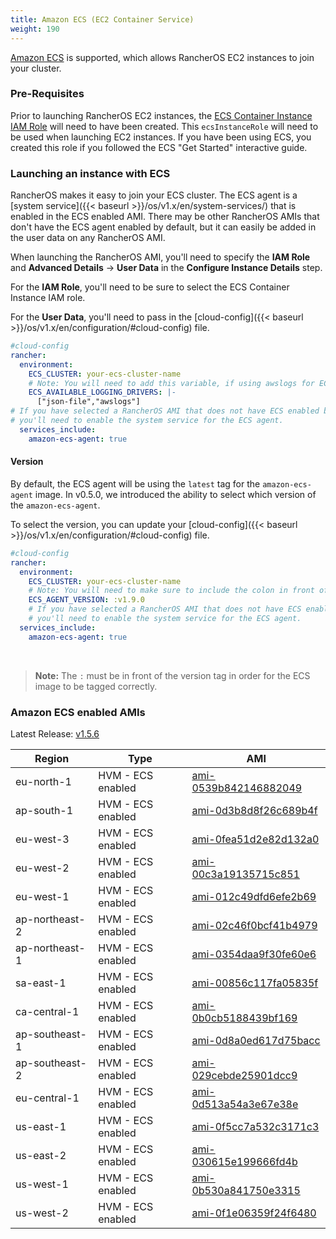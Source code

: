```yaml
---
title: Amazon ECS (EC2 Container Service)
weight: 190
---
```


[Amazon ECS](https://aws.amazon.com/ecs/) is supported, which allows RancherOS EC2 instances to join your cluster.

### Pre-Requisites

Prior to launching RancherOS EC2 instances, the [ECS Container Instance IAM Role](http://docs.aws.amazon.com/AmazonECS/latest/developerguide/instance_IAM_role.html) will need to have been created. This `ecsInstanceRole` will need to be used when launching EC2 instances. If you have been using ECS, you created this role if you followed the ECS "Get Started" interactive guide.

### Launching an instance with ECS

RancherOS makes it easy to join your ECS cluster. The ECS agent is a [system service]({{< baseurl >}}/os/v1.x/en/system-services/) that is enabled in the ECS enabled AMI. There may be other RancherOS AMIs that don't have the ECS agent enabled by default, but it can easily be added in the user data on any RancherOS AMI.

When launching the RancherOS AMI, you'll need to specify the **IAM Role** and **Advanced Details** -> **User Data** in the **Configure Instance Details** step.

For the **IAM Role**, you'll need to be sure to select the ECS Container Instance IAM role.

For the **User Data**, you'll need to pass in the [cloud-config]({{< baseurl >}}/os/v1.x/en/configuration/#cloud-config) file.

```yaml
#cloud-config
rancher:
  environment:
    ECS_CLUSTER: your-ecs-cluster-name
    # Note: You will need to add this variable, if using awslogs for ECS task.
    ECS_AVAILABLE_LOGGING_DRIVERS: |-
      ["json-file","awslogs"]
# If you have selected a RancherOS AMI that does not have ECS enabled by default,
# you'll need to enable the system service for the ECS agent.
  services_include:
    amazon-ecs-agent: true
```

#### Version

By default, the ECS agent will be using the `latest` tag for the `amazon-ecs-agent` image. In v0.5.0, we introduced the ability to select which version of the `amazon-ecs-agent`.

To select the version, you can update your [cloud-config]({{< baseurl >}}/os/v1.x/en/configuration/#cloud-config) file.

```yaml
#cloud-config
rancher:
  environment:
    ECS_CLUSTER: your-ecs-cluster-name
    # Note: You will need to make sure to include the colon in front of the version.
    ECS_AGENT_VERSION: :v1.9.0
    # If you have selected a RancherOS AMI that does not have ECS enabled by default,
    # you'll need to enable the system service for the ECS agent.
  services_include:
    amazon-ecs-agent: true
```

<br>

> **Note:** The `:` must be in front of the version tag in order for the ECS image to be tagged correctly.

### Amazon ECS enabled AMIs

Latest Release: [v1.5.6](https://github.com/rancher/os/releases/tag/v1.5.6)

Region | Type | AMI
---|--- | ---
eu-north-1 | HVM - ECS enabled | [ami-0539b842146882049](https://eu-north-1.console.aws.amazon.com/ec2/home?region=eu-north-1#launchInstanceWizard:ami=ami-0539b842146882049)
ap-south-1 | HVM - ECS enabled | [ami-0d3b8d8f26c689b4f](https://ap-south-1.console.aws.amazon.com/ec2/home?region=ap-south-1#launchInstanceWizard:ami=ami-0d3b8d8f26c689b4f)
eu-west-3 | HVM - ECS enabled | [ami-0fea51d2e82d132a0](https://eu-west-3.console.aws.amazon.com/ec2/home?region=eu-west-3#launchInstanceWizard:ami=ami-0fea51d2e82d132a0)
eu-west-2 | HVM - ECS enabled | [ami-00c3a19135715c851](https://eu-west-2.console.aws.amazon.com/ec2/home?region=eu-west-2#launchInstanceWizard:ami=ami-00c3a19135715c851)
eu-west-1 | HVM - ECS enabled | [ami-012c49dfd6efe2b69](https://eu-west-1.console.aws.amazon.com/ec2/home?region=eu-west-1#launchInstanceWizard:ami=ami-012c49dfd6efe2b69)
ap-northeast-2 | HVM - ECS enabled | [ami-02c46f0bcf41b4979](https://ap-northeast-2.console.aws.amazon.com/ec2/home?region=ap-northeast-2#launchInstanceWizard:ami=ami-02c46f0bcf41b4979)
ap-northeast-1 | HVM - ECS enabled | [ami-0354daa9f30fe60e6](https://ap-northeast-1.console.aws.amazon.com/ec2/home?region=ap-northeast-1#launchInstanceWizard:ami=ami-0354daa9f30fe60e6)
sa-east-1 | HVM - ECS enabled | [ami-00856c117fa05835f](https://sa-east-1.console.aws.amazon.com/ec2/home?region=sa-east-1#launchInstanceWizard:ami=ami-00856c117fa05835f)
ca-central-1 | HVM - ECS enabled | [ami-0b0cb5188439bf169](https://ca-central-1.console.aws.amazon.com/ec2/home?region=ca-central-1#launchInstanceWizard:ami=ami-0b0cb5188439bf169)
ap-southeast-1 | HVM - ECS enabled | [ami-0d8a0ed617d75bacc](https://ap-southeast-1.console.aws.amazon.com/ec2/home?region=ap-southeast-1#launchInstanceWizard:ami=ami-0d8a0ed617d75bacc)
ap-southeast-2 | HVM - ECS enabled | [ami-029cebde25901dcc9](https://ap-southeast-2.console.aws.amazon.com/ec2/home?region=ap-southeast-2#launchInstanceWizard:ami=ami-029cebde25901dcc9)
eu-central-1 | HVM - ECS enabled | [ami-0d513a54a3e67e38e](https://eu-central-1.console.aws.amazon.com/ec2/home?region=eu-central-1#launchInstanceWizard:ami=ami-0d513a54a3e67e38e)
us-east-1 | HVM - ECS enabled | [ami-0f5cc7a532c3171c3](https://us-east-1.console.aws.amazon.com/ec2/home?region=us-east-1#launchInstanceWizard:ami=ami-0f5cc7a532c3171c3)
us-east-2 | HVM - ECS enabled | [ami-030615e199666fd4b](https://us-east-2.console.aws.amazon.com/ec2/home?region=us-east-2#launchInstanceWizard:ami=ami-030615e199666fd4b)
us-west-1 | HVM - ECS enabled | [ami-0b530a841750e3315](https://us-west-1.console.aws.amazon.com/ec2/home?region=us-west-1#launchInstanceWizard:ami=ami-0b530a841750e3315)
us-west-2 | HVM - ECS enabled | [ami-0f1e06359f24f6480](https://us-west-2.console.aws.amazon.com/ec2/home?region=us-west-2#launchInstanceWizard:ami=ami-0f1e06359f24f6480)
